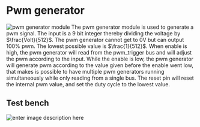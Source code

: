 # Pwm generator
![pwm generator module](https://i.gyazo.com/c5f69525687ce70d35a776021444dc4b.png)
The pwm generator module is used to generate a pwm signal. The input is a 9 bit integer thereby dividing the voltage by $\frac{Volt}{512}$.  The pwm generator cannot get to 0V but can output 100% pwm. The lowest possible value is $\frac{1}{512}$.
When enable is high, the pwm generator will read from the pwm_trigger bus and will adjust the pwm according to the input. While the enable is low, the pwm generator will generate pwm according to the value given before the enable went low, that makes is possible to have multiple pwm generators running simultaneously while only reading from a single bus. 
The reset pin will reset the internal pwm value, and set the duty cycle to the lowest value.
## Test bench
![enter image description here](https://i.gyazo.com/0a9fad8a0cb98df5c9e433c121507fe6.png)
<!--stackedit_data:
eyJoaXN0b3J5IjpbLTEwNTkzNDQwNDZdfQ==
-->